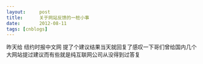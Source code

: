 ```yaml
---
layout:     post
title:      关于网站反馈的一桩小事
date:       2012-08-11
tags: [cnblogs]
---
```

昨天给 纽约时报中文网 提了个建议结果当天就回复了感叹一下哥们曾给国内几个大网站提过建议而有些就是纯互联网公司从没得到过答复
